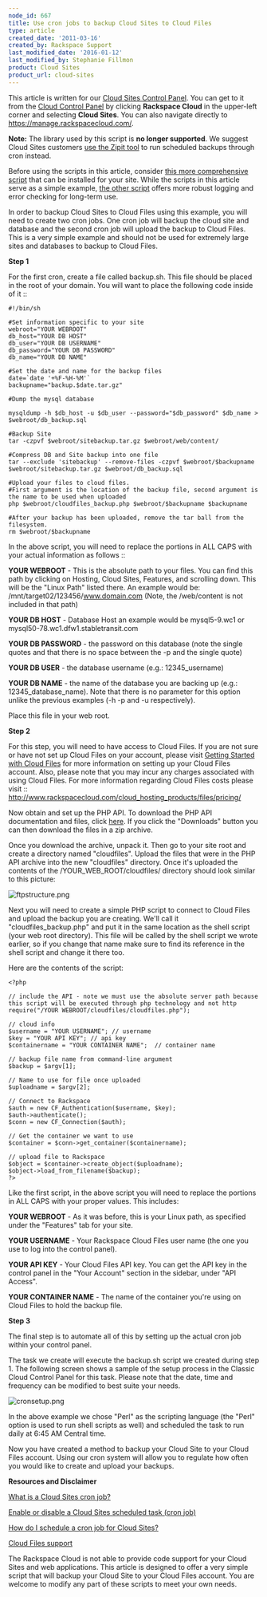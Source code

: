```yaml
---
node_id: 667
title: Use cron jobs to backup Cloud Sites to Cloud Files
type: article
created_date: '2011-03-16'
created_by: Rackspace Support
last_modified_date: '2016-01-12'
last_modified_by: Stephanie Fillmon
product: Cloud Sites
product_url: cloud-sites
---
```


This article is written for our [Cloud Sites Control Panel](https://manage.rackspacecloud.com/). You can get to it from the [Cloud Control Panel](https://mycloud.rackspace.com) by clicking **Rackspace Cloud** in the upper-left corner and selecting **Cloud Sites**. You can also navigate directly to <https://manage.rackspacecloud.com/>.

**Note:** The library used by this script is **no longer supported**.
 We suggest Cloud Sites customers [use the Zipit
tool](/how-to/scheduled-backup-cloud-sites-to-cloud-files)
to run scheduled backups through cron instead.

Before using the scripts in this article, consider [this more
comprehensive
script](/how-to/scheduled-backup-cloud-sites-to-cloud-files)
that can be installed for your site.  While the scripts in this article
serve as a simple example, [the other
script](/how-to/scheduled-backup-cloud-sites-to-cloud-files)
offers more robust logging and error checking for long-term use.

In order to backup Cloud Sites to Cloud Files using this example, you
will need to create two cron jobs. One cron job will backup the cloud
site and database and the second cron job will upload the backup to
Cloud Files. This is a very simple example and should not be used for
extremely large sites and databases to backup to Cloud Files.

**Step 1**

For the first cron, create a file called backup.sh. This file should be
placed in the root of your domain. You will want to place the following
code inside of it ::

    #!/bin/sh

    #Set information specific to your site
    webroot="YOUR WEBROOT"
    db_host="YOUR DB HOST"
    db_user="YOUR DB USERNAME"
    db_password="YOUR DB PASSWORD"
    db_name="YOUR DB NAME"

    #Set the date and name for the backup files
    date=`date '+%F-%H-%M'`
    backupname="backup.$date.tar.gz"

    #Dump the mysql database

    mysqldump -h $db_host -u $db_user --password="$db_password" $db_name > $webroot/db_backup.sql

    #Backup Site
    tar -czpvf $webroot/sitebackup.tar.gz $webroot/web/content/

    #Compress DB and Site backup into one file
    tar --exclude 'sitebackup' --remove-files -czpvf $webroot/$backupname $webroot/sitebackup.tar.gz $webroot/db_backup.sql

    #Upload your files to cloud files.
    #First argument is the location of the backup file, second argument is the name to be used when uploaded
    php $webroot/cloudfiles_backup.php $webroot/$backupname $backupname

    #After your backup has been uploaded, remove the tar ball from the filesystem.
    rm $webroot/$backupname

In the above script, you will need to replace the portions in ALL CAPS
with your actual information as follows ::

**YOUR WEBROOT** - This is the absolute path to your files. You can find
this path by clicking on Hosting, Cloud Sites, Features, and scrolling
down. This will be the "Linux Path" listed there. An example would be:
/mnt/target02/123456/www.domain.com (Note, the /web/content is not
included in that path)

**YOUR DB HOST** - Database Host an example would be mysql5-9.wc1 or
mysql50-78.wc1.dfw1.stabletransit.com

**YOUR DB PASSWORD** - the password on this database (note the single
quotes and that there is no space between the -p and the single quote)

**YOUR DB USER** - the database username (e.g.: 12345\_username)

**YOUR DB NAME** - the name of the database you are backing up (e.g.:
12345\_database\_name). Note that there is no parameter for this option
unlike the previous examples (-h -p and -u respectively).

Place this file in your web root.

**Step 2**

For this step, you will need to have access to Cloud Files. If you are
not sure or have not set up Cloud Files on your account, please visit
[Getting Started with Cloud
Files](/how-to/cloud-files)
for more information on setting up your Cloud Files account. Also,
please note that you may incur any charges associated with using Cloud
Files. For more information regarding Cloud Files costs please visit ::
<http://www.rackspacecloud.com/cloud_hosting_products/files/pricing/>

Now obtain and set up the PHP API. To download the PHP API documentation
and files, click [here](https://github.com/rackerlabs/php-cloudfiles).
If you click the "Downloads" button you can then download the files in a
zip archive.

Once you download the archive, unpack it.  Then go to your site root and
create a directory named "cloudfiles".  Upload the files that were in
the PHP API archive into the new "cloudfiles" directory. Once it's
uploaded the contents of the /YOUR\_WEB\_ROOT/cloudfiles/ directory
should look similar to this picture:

![ftpstructure.png](http://c0935082.cdn.cloudfiles.rackspacecloud.com/ftpstructure.png)

Next you will need to create a simple PHP script to connect to Cloud
Files and upload the backup you are creating. We'll call it
"cloudfiles\_backup.php" and put it in the same location as the shell
script (your web root directory).  This file will be called by the shell
script we wrote earlier, so if you change that name make sure to find
its reference in the shell script and change it there too.

Here are the contents of the script:

    <?php

    // include the API - note we must use the absolute server path because this script will be executed through php technology and not http
    require("/YOUR WEBROOT/cloudfiles/cloudfiles.php");

    // cloud info
    $username = "YOUR USERNAME"; // username
    $key = "YOUR API KEY"; // api key
    $containername = "YOUR CONTAINER NAME";  // container name

    // backup file name from command-line argument
    $backup = $argv[1];

    // Name to use for file once uploaded
    $uploadname = $argv[2];

    // Connect to Rackspace
    $auth = new CF_Authentication($username, $key);
    $auth->authenticate();
    $conn = new CF_Connection($auth);

    // Get the container we want to use
    $container = $conn->get_container($containername);

    // upload file to Rackspace
    $object = $container->create_object($uploadname);
    $object->load_from_filename($backup);
    ?>

Like the first script, in the above script you will need to replace the
portions in ALL CAPS with your proper values.  This includes:

**YOUR WEBROOT** - As it was before, this is your Linux path, as
specified under the "Features" tab for your site.

**YOUR USERNAME** - Your Rackspace Cloud Files user name (the one you
use to log into the control panel).

**YOUR API KEY** - Your Cloud Files API key.  You can get the API key in
the control panel in the "Your Account" section in the sidebar, under
"API Access".

**YOUR CONTAINER NAME** - The name of the container you're using on
Cloud Files to hold the backup file.

**Step 3**

The final step is to automate all of this by setting up the actual cron
job within your control panel.

The task we create will execute the backup.sh script we created during
step 1. The following screen shows a sample of the setup process in the
Classic Cloud Control Panel for this task. Please note that the date,
time and frequency can be modified to best suite your needs.



![cronsetup.png](http://c0935082.cdn.cloudfiles.rackspacecloud.com/cronsetup.png)

In the above example we chose "Perl" as the scripting language (the
"Perl" option is used to run shell scripts as well) and scheduled the
task to run daily at 6:45 AM Central time.

Now you have created a method to backup your Cloud Site to your Cloud
Files account. Using our cron system will allow you to regulate how
often you would like to create and upload your backups.

**Resources and Disclaimer**

[What is a Cloud Sites cron
job?](/how-to/cloud-sites-faq)

[Enable or disable a Cloud Sites scheduled task (cron
job)](/how-to/enable-or-disable-a-cloud-sites-scheduled-task-cron-job)

[How do I schedule a cron job for Cloud
Sites?](/how-to/how-do-i-schedule-a-cron-job-for-cloud-sites)

[Cloud Files
support](/how-to/cloud-files)

The Rackspace Cloud is not able to provide code support for your Cloud
Sites and web applications. This article is designed to offer a very
simple script that will backup your Cloud Site to your Cloud Files
account. You are welcome to modify any part of these scripts to meet
your own needs.
